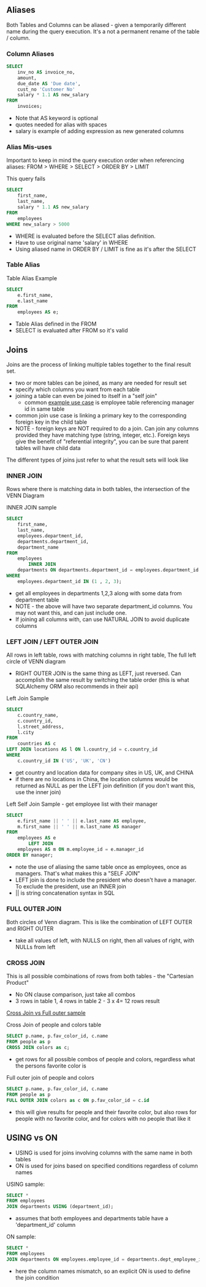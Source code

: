 ## Aliases
Both Tables and Columns can be aliased - given a temporarily different name during the query execution. It's a not a permanent rename of the table / column.

### Column Aliases
```sql
SELECT
	inv_no AS invoice_no,
	amount,
	due_date AS 'Due date',
	cust_no 'Customer No'
	salary * 1.1 AS new_salary
FROM
	invoices;
```
- Note that AS keyword is optional
- quotes needed for alias with spaces
- salary is example of  adding expression as new generated columns

### Alias Mis-uses
Important to keep in mind the query execution order when referencing aliases:
FROM > WHERE > SELECT > ORDER BY > LIMIT

This query fails
```sql
SELECT 
    first_name, 
    last_name, 
    salary * 1.1 AS new_salary
FROM
    employees
WHERE new_salary > 5000
```
- WHERE is evaluated before the SELECT alias definition. 
- Have to use original name 'salary' in WHERE
- Using aliased name in ORDER BY / LIMIT is fine as it's after the SELECT


### Table Alias

Table Alias Example
```sql
SELECT 
    e.first_name, 
    e.last_name
FROM
    employees AS e;
```
- Table Alias defined in the FROM
- SELECT is evaluated after FROM so it's valid

## Joins
Joins are the process of linking multiple tables together to the final result set. 
- two or more tables can be joined, as many are needed for result set
- specify which columns you want from each table
- joining a table can even be joined to itself in a "self join"
	- common [example use case](https://stackoverflow.com/a/3362053) is employee table referencing manager id in same table
- common join use case is linking a primary key to the corresponding foreign key in the child table
- NOTE - foreign keys are NOT required to do a join. Can join any columns provided they have matching type (string, integer, etc.). Foreign keys give the benefit of "referential integrity", you can be sure that parent tables will have child data

The different types of joins just refer to what the result sets will look like

### INNER JOIN
Rows where there is matching data in both tables, the intersection of the VENN Diagram

INNER JOIN sample 
```sql
SELECT 
    first_name,
    last_name,
    employees.department_id,
    departments.department_id,
    department_name
FROM
    employees
        INNER JOIN
    departments ON departments.department_id = employees.department_id
WHERE
    employees.department_id IN (1 , 2, 3);
```
- get all employees in departments 1,2,3 along with some data from department table
- NOTE - the above will have two separate department_id columns. You may not want this, and can just include one.
- If joining all columns with, can use NATURAL JOIN to avoid duplicate columns

### LEFT JOIN / LEFT OUTER JOIN
All rows in left table, rows with matching columns in right table, The full left circle of VENN diagram

- RIGHT OUTER JOIN is the same thing as LEFT, just reversed. Can accomplish the same result by switching the table order (this is what SQLAlchemy ORM also recommends in their api)

Left Join Sample
```sql
SELECT
	c.country_name,
	c.country_id,
	l.street_address,
	l.city
FROM
	countries AS c
LEFT JOIN locations AS l ON l.country_id = c.country_id
WHERE
	c.country_id IN ('US', 'UK', 'CN')
```
- get country and location data for company sites in US, UK, and CHINA
- if there are no locations in China, the location columns would be returned as NULL as per the LEFT join definition (if you don't want this, use the inner join)

Left Self Join Sample - get employee list with their manager
```sql
SELECT 
    e.first_name || ' ' || e.last_name AS employee,
    m.first_name || ' ' || m.last_name AS manager
FROM
    employees AS e
        LEFT JOIN
    employees AS m ON m.employee_id = e.manager_id
ORDER BY manager;
```
- note the use of aliasing the same table once as employees, once as managers. That's what makes this a "SELF JOIN"
- LEFT join is done to include the president who doesn't have a manager. To exclude the president, use an INNER join
- || is string concatenation syntax in SQL

### FULL OUTER JOIN
Both circles of Venn diagram. This is like the combination of LEFT OUTER and RIGHT OUTER

- take all values of left, with NULLS on right, then all values of right, with NULLs from left

### CROSS JOIN
This is all possible combinations of rows from both tables - the "Cartesian Product"
- No ON clause comparison, just take all combos
- 3 rows in table 1, 4 rows in table 2 -  3 x 4= 12 rows result

[Cross Join vs Full outer sample](https://stevestedman.com/2015/03/full-outer-join-vs-cross-join/)

Cross Join of people and colors table
```sql
SELECT p.name, p.fav_color_id, c.name
FROM people as p
CROSS JOIN colors as c;
```
- get rows for all possible combos of people and colors, regardless what the persons favorite color is

Full outer join of people and colors
```sql
SELECT p.name, p.fav_color_id, c.name
FROM people as p
FULL OUTER JOIN colors as c ON p.fav_color_id = c.id
```
- this will give results for people and their favorite color, but also rows for people with no favorite color, and for colors with no people that like it

## USING vs ON
- USING is used for joins involving columns with the same name in both tables
- ON is used for joins based on specified conditions regardless of column names

USING sample:
```sql
SELECT *
FROM employees
JOIN departments USING (department_id);
```
- assumes that both employees and departments table have a 'department_id' column

ON sample:
```sql
SELECT *
FROM employees
JOIN departments ON employees.employee_id = departments.dept_employee_id;
```
- here the column names mismatch, so an explicit ON is used to define the join condition